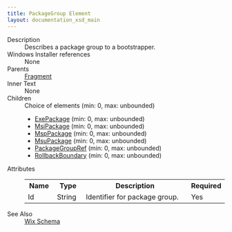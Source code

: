 ```yaml
---
title: PackageGroup Element
layout: documentation_xsd_main
---
```

<dl>
  <dt>Description</dt>
  <dd>Describes a package group to a bootstrapper.</dd>
  <dt>Windows Installer references</dt>
  <dd>None</dd>
  <dt>Parents</dt>
  <dd>
    <a href="../fragment/">Fragment</a>
  </dd>
  <dt>Inner Text</dt>
  <dd>None</dd>
  <dt>Children</dt>
  <dd>Choice of elements (min: 0, max: unbounded)<ul><li><a href="../exepackage/">ExePackage</a> (min: 0, max: unbounded)</li><li><a href="../msipackage/">MsiPackage</a> (min: 0, max: unbounded)</li><li><a href="../msppackage/">MspPackage</a> (min: 0, max: unbounded)</li><li><a href="../msupackage/">MsuPackage</a> (min: 0, max: unbounded)</li><li><a href="../packagegroupref/">PackageGroupRef</a> (min: 0, max: unbounded)</li><li><a href="../rollbackboundary/">RollbackBoundary</a> (min: 0, max: unbounded)</li></ul></dd>
  <dt>Attributes</dt>
  <dd>
    <table cellspacing="0" cellpadding="0" class="schema">
      <tr>
        <th width="15%">Name</th>
        <th width="15%">Type</th>
        <th width="65%">Description</th>
        <th width="15%">Required</th>
      </tr>
      <tr>
        <td>Id</td>
        <td>String</td>
        <td>Identifier for package group.</td>
        <td>Yes</td>
      </tr>
    </table>
  </dd>
  <dt>See Also</dt>
  <dd>
    <a href="../wix">Wix Schema</a>
  </dd>
</dl>
